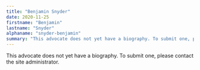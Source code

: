 ```yaml
---
title: "Benjamin Snyder"
date: 2020-11-25
firstname: "Benjamin"
lastname: "Snyder"
alphaname: "snyder-benjamin"
summary: "This advocate does not yet have a biography. To submit one, please contact the site administrator."
---
```

This advocate does not yet have a biography. To submit one, please contact the site administrator.

